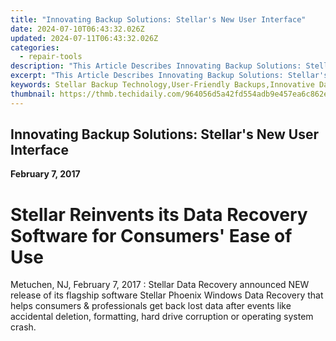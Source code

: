 ```yaml
---
title: "Innovating Backup Solutions: Stellar's New User Interface"
date: 2024-07-10T06:43:32.026Z
updated: 2024-07-11T06:43:32.026Z
categories:
  - repair-tools
description: "This Article Describes Innovating Backup Solutions: Stellar's New User Interface"
excerpt: "This Article Describes Innovating Backup Solutions: Stellar's New User Interface"
keywords: Stellar Backup Technology,User-Friendly Backups,Innovative Data Protection UI,Modern Backup Solutions,Next-Gen Backup Interfaces,Improved Backup Experience,Backup Solutions Enhancements
thumbnail: https://thmb.techidaily.com/964056d5a42fd554adb9e457ea6c862e5065495ad6b360af575e17501ef981e0.png
---
```


## Innovating Backup Solutions: Stellar's New User Interface

**February 7, 2017**

# **Stellar Reinvents its Data Recovery Software for Consumers' Ease of Use**

Metuchen, NJ, February 7, 2017 : Stellar Data Recovery announced NEW release of its flagship software Stellar Phoenix Windows Data Recovery that helps consumers & professionals get back lost data after events like accidental deletion, formatting, hard drive corruption or operating system crash.


<ins class="adsbygoogle"
     style="display:block"
     data-ad-format="autorelaxed"
     data-ad-client="ca-pub-7571918770474297"
     data-ad-slot="1223367746"></ins>



<ins class="adsbygoogle"
     style="display:block"
     data-ad-client="ca-pub-7571918770474297"
     data-ad-slot="8358498916"
     data-ad-format="auto"
     data-full-width-responsive="true"></ins>


